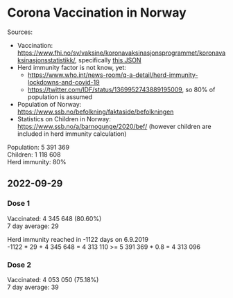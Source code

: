 # Corona Vaccination in Norway

Sources:

- Vaccination: <https://www.fhi.no/sv/vaksine/koronavaksinasjonsprogrammet/koronavaksinasjonsstatistikk/>, specifically [this JSON](https://www.fhi.no/api/chartdata/api/99119)
- Herd immunity factor is not know, yet:
  - <https://www.who.int/news-room/q-a-detail/herd-immunity-lockdowns-and-covid-19>
  - <https://twitter.com/IDF/status/1369952743889195009>, so 80% of population is assumed
- Population of Norway: <https://www.ssb.no/befolkning/faktaside/befolkningen>
- Statistics on Children in Norway: https://www.ssb.no/a/barnogunge/2020/bef/ (however children are included in herd immunity calculation)

Population: 5 391 369  
Children: 1 118 608  
Herd immunity: 80%  

## 2022-09-29

### Dose 1

Vaccinated: 4 345 648 (80.60%)  
7 day average: 29

Herd immunity reached in -1122 days on 6.9.2019  
-1122 * 29 + 4 345 648 = 4 313 110 >= 5 391 369 * 0.8 = 4 313 096

### Dose 2

Vaccinated: 4 053 050 (75.18%)  
7 day average: 39

